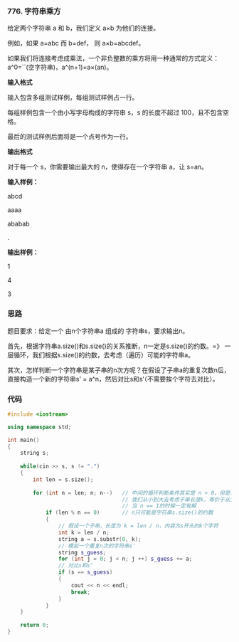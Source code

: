 ### 776. 字符串乘方
给定两个字符串 a 和 b，我们定义 a×b 为他们的连接。

例如，如果 a=abc 而 b=def， 则 a×b=abcdef。

如果我们将连接考虑成乘法，一个非负整数的乘方将用一种通常的方式定义：a^0=``(空字符串)，a^(n+1)=a×(an)。

**输入格式**

输入包含多组测试样例，每组测试样例占一行。

每组样例包含一个由小写字母构成的字符串 s，s 的长度不超过 100，且不包含空格。

最后的测试样例后面将是一个点号作为一行。

**输出格式**

对于每一个 s，你需要输出最大的 n，使得存在一个字符串 a，让 s=an。

**输入样例：** 

abcd

aaaa

ababab

.

**输出样例：** 

1

4

3

### 思路
题目要求：给定一个 由n个字符串a 组成的 字符串s，要求输出n。

首先，根据字符串a.size()和s.size()的关系推断，n一定是s.size()的约数。=》 一层循环，我们根据s.size()的约数，去考虑（遍历）可能的字符串a。

其次，怎样判断一个字符串是某子串的n次方呢？在假设了子串a的重复次数n后，直接构造一个新的字符串s' = a^n，然后对比s和s‘（不需要挨个字符去对比）。

### 代码
```c++
#include <iostream>

using namespace std;

int main()
{
    string s;
    
    while(cin >> s, s != ".")
    {
    	int len = s.size();
    	
    	for (int n = len; n; n--)	// 中间的循环判断条件其实是 n > 0，但是当 n == 0的时候，它等价于false了
    								// 我们从小到大去考虑子串长度k，等价于从大到小考虑重复次数n
    								// 当 n == 1的时候一定有解 
    		if (len % n == 0)		// n只可能是字符串s.size()的约数
    		{
    			// 假设一个子串，长度为 k = len / n，内容为s开头的k个字符 
    			int k = len / n;	 
    			string a = s.substr(0, k); 
    			// 模拟一个重复n次的字符串s' 
    			string s_guess;
				for (int j = 0; j < n; j ++) s_guess += a; 
				// 对比s和s'
				if (s == s_guess)
				{
					cout << n << endl;
					break;
				}
			}
    }
    
    return 0;
}
```
